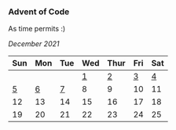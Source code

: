 ### Advent of Code

As time permits :)

*December 2021*

| Sun               | Mon               | Tue               | Wed               | Thur              | Fri               | Sat               |
|-------------------|-------------------|-------------------|-------------------|-------------------|-------------------|-------------------|
|                   |                   |                   | [1](src/Day02.kt) | [2](src/Day02.kt) | [3](src/Day03.kt) | [4](src/Day04.kt) |
| [5](src/Day05.kt) | [6](src/Day06.kt) | [7](src/Day07.kt) | 8                 | 9                 | 10                | 11                |
| 12                | 13                | 14                | 15                | 16                | 17                | 18                |
| 19                | 20                | 21                | 22                | 23                | 24                | 25                |
